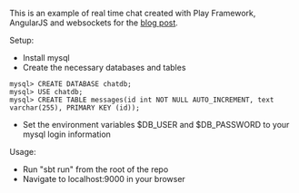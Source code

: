 
This is an example of real time chat created with Play Framework, AngularJS and websockets for
the [blog post](http://groz.github.io/scala/practical/chat/).

Setup:
* Install mysql
* Create the necessary databases and tables
```
mysql> CREATE DATABASE chatdb;
mysql> USE chatdb;
mysql> CREATE TABLE messages(id int NOT NULL AUTO_INCREMENT, text varchar(255), PRIMARY KEY (id));
```
* Set the environment variables $DB_USER and $DB_PASSWORD to your mysql login information

Usage:
* Run "sbt run" from the root of the repo
* Navigate to localhost:9000 in your browser
